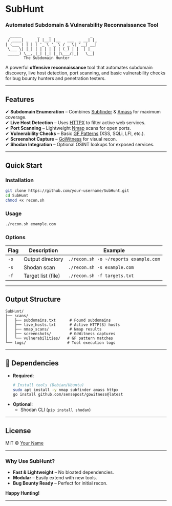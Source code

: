 
# SubHunt  
### **Automated Subdomain & Vulnerability Reconnaissance Tool**  

```text
  _____       _    _                 _   
 / ____| _   _| |__| |__   ___  _ __| |_ 
| (___ | | | | '_ \ '_ \ / _ \| '__| __|
 \___ \| |_| | | | | | | (_) | |  | |_ 
 _____) \__,_|_| |_| |_|\___/|_|   \__|
        The Subdomain Hunter
```

A powerful **offensive reconnaissance** tool that automates subdomain discovery, live host detection, port scanning, and basic vulnerability checks for bug bounty hunters and penetration testers.  

---

## **Features**  
✔ **Subdomain Enumeration** – Combines [Subfinder](https://github.com/projectdiscovery/subfinder) & [Amass](https://github.com/OWASP/Amass) for maximum coverage.  
✔ **Live Host Detection** – Uses [HTTPX](https://github.com/projectdiscovery/httpx) to filter active web services.  
✔ **Port Scanning** – Lightweight [Nmap](https://nmap.org) scans for open ports.  
✔ **Vulnerability Checks** – Basic [GF Patterns](https://github.com/tomnomnom/gf) (XSS, SQLi, LFI, etc.).  
✔ **Screenshot Capture** – [GoWitness](https://github.com/sensepost/gowitness) for visual recon.  
✔ **Shodan Integration** – Optional OSINT lookups for exposed services.  

---

## **Quick Start**  

### **Installation**  
```bash
git clone https://github.com/your-username/SubHunt.git  
cd SubHunt  
chmod +x recon.sh  
```

### **Usage**  
```bash
./recon.sh example.com  
```

### **Options**  
| Flag | Description | Example |
|------|-------------|---------|
| `-o` | Output directory | `./recon.sh -o ~/reports example.com` |
| `-s` | Shodan scan | `./recon.sh -s example.com` |
| `-f` | Target list (file) | `./recon.sh -f targets.txt` |

---

##  **Output Structure**  
```text
SubHunt/
├── scans/
│   ├── subdomains.txt      # Found subdomains  
│   ├── live_hosts.txt      # Active HTTP(S) hosts  
│   ├── nmap_scans/         # Nmap results  
│   ├── screenshots/        # GoWitness captures  
│   └── vulnerabilities/   # GF pattern matches  
└── logs/                  # Tool execution logs  
```

---

## 🔧 **Dependencies**  
- **Required**:  
  ```bash
  # Install tools (Debian/Ubuntu)  
  sudo apt install -y nmap subfinder amass httpx  
  go install github.com/sensepost/gowitness@latest  
  ```
- **Optional**:  
  - Shodan CLI (`pip install shodan`)  

---

##  **License**  
MIT © [Your Name](https://github.com/your-username)  

---

### **Why Use SubHunt?**  
- **Fast & Lightweight** – No bloated dependencies.  
- **Modular** – Easily extend with new tools.  
- **Bug Bounty Ready** – Perfect for initial recon.  

**Happy Hunting!**  

---

